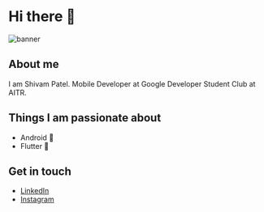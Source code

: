 # Hi there 👋
 
<!--
**TheShivamPatel/TheShivamPatel** is a ✨ _special_ ✨ repository because its `README.md` (this file) appears on your GitHub profile.

Here are some ideas to get you started:

- 🔭 I’m currently working on ...
- 🌱 I’m currently learning ...
- 👯 I’m looking to collaborate on ...
- 🤔 I’m looking for help with ...
- 💬 Ask me about ...
- 📫 How to reach me: ...
- 😄 Pronouns: ...
- ⚡ Fun fact: ...
-->
![banner](https://user-images.githubusercontent.com/110902638/230443184-83aff3ec-54e5-4629-b5e8-12f6ef8eac08.png)

## About me
I am Shivam Patel. Mobile Developer at Google Developer Student Club at AITR. 

## Things I am passionate about
- Android 🤖
- Flutter 📱

## Get in touch
- [LinkedIn](https://www.linkedin.com/in/shivam-patel-798104248/)
- [Instagram](https://www.instagram.com/the.shivam.patel/)


